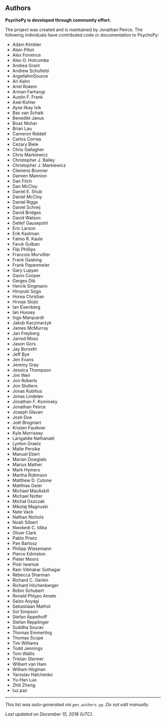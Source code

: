Authors
-------

**PsychoPy is developed through community effort.**

The project was created and is maintained by Jonathan Peirce.
The following individuals have contributed code or documentation to 
PsychoPy:

* Adam Kimbler
* Alain Pitiot
* Alex Forrence
* Alex O. Holcombe
* Andrea Grant
* Andrew Schofield
* ArgetlahmSource
* Ari Kahn
* Ariel Rokem
* Arman Farhangi
* Austin F. Frank
* Axel Kohler
* Ayse Ilkay Isik
* Bas van Schaik
* Benedikt Janus
* Boaz Mohar
* Brian Lau
* Cameron Riddell
* Carlos Correa
* Cezary Biele
* Chris Gallagher
* Chris Markiewicz
* Christopher J. Bailey
* Christopher J. Markiewicz
* Clemens Brunner
* Damien Mannion
* Dan Fitch
* Dan McCloy
* Daniel E. Shub
* Daniel McCloy
* Daniel Riggs
* Daniel Schreij
* David Bridges
* David Watson
* Detlef Gausepohl
* Eric Larson
* Erik Kastman
* Falmo R. Kaule
* Faruk Gulban
* Flip Phillips
* Francois Morvillier
* Frank Gasking
* Frank Papenmeier
* Gary Lupyan
* Gavin Cooper
* Gerges Dib
* Henrik Singmann
* Hiroyuki Sogo
* Horea Christian
* Hrvoje Stojic
* Ian Eisenberg
* Ian Hussey
* Ingo Marquardt
* Jakub Kaczmarzyk
* James McMurray
* Jan Freyberg
* Jarrod Moss
* Jason Gors
* Jay Borseth
* Jeff Bye
* Jen Evans
* Jeremy Gray
* Jessica Thompson
* Jim Weir
* Jon Roberts
* Jon Stutters
* Jonas Kubilius
* Jonas Lindeløv
* Jonathan F. Kominsky
* Jonathan Peirce
* Joseph Glavan
* Josh Doe
* Joël Brogniart
* Kristen Faulkner
* Kyle Morrissey
* Larigaldie Nathanaël
* Lynton Graetz
* Malte Persike
* Manuel Ebert
* Marian Dowgialo
* Marius Mather
* Mark Hymers
* Martha Robinson
* Matthew D. Cutone
* Matthias Geier
* Michael MacAskill
* Michael Notter
* Michał Oszczak
* Mikolaj Magnuski
* Nate Vack
* Nathan Nichols
* Noah Silbert
* Nwokedi C. Idika
* Oliver Clark
* Pablo Prietz
* Pan Bartosz
* Philipp Wiesemann
* Pierce Edmiston
* Pieter Moors
* Piotr Iwaniuk
* Ram Vibhakar Suthagar
* Rebecca Sharman
* Richard C. Gerkin
* Richard Höchenberger
* Robin Schubert
* Ronald Phlypo Amate
* Saizo Aoyagi
* Sebastiaan Mathot
* Sol Simpson
* Stefan Appelhoff
* Stefan Repplinger
* Suddha Sourav
* Thomas Emmerling
* Thomas Scope
* Tim Williams
* Todd Jennings
* Tom Wallis
* Tristan Stenner
* Wilbert van Ham
* William Högman
* Yaroslav Halchenko
* Yu-Han Luo
* Zhili Zheng
* luz.paz

---
*This list was auto-generated via `gen_authors.py`. Do not edit manually.*

*Last updated on December 15, 2018 (UTC).*

